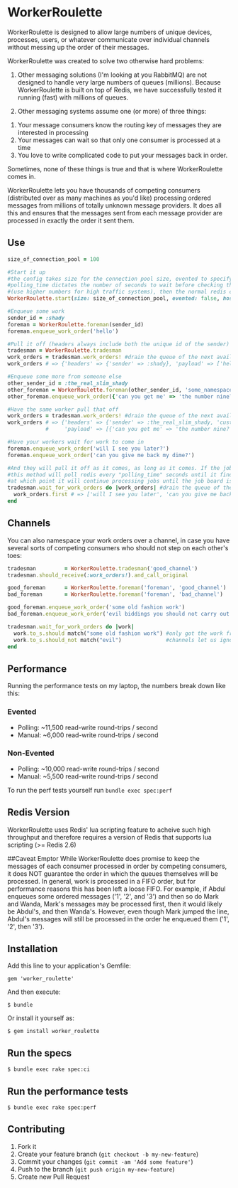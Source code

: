# WorkerRoulette

WorkerRoulette is designed to allow large numbers of unique devices, processes, users, or whatever communicate over individual channels without messing up the order of their messages. 

WorkerRoulette was created to solve two otherwise hard problems:

1) Other messaging solutions (I'm looking at you RabbitMQ) are not designed to  handle very large numbers of queues (millions). Because WorkerRoulette is built on top of Redis, we have successfully tested it running (fast) with millions of queues. 

2) Other messaging systems assume one (or more) of three things: 

1. Your message consumers know the routing key of messages they are interested in processing
2. Your messages can wait so that only one consumer is processed at a time
3. You love to write complicated code to put your messages back in order.

Sometimes, none of these things is true and that is where WorkerRoulette comes in.

WorkerRoulette lets you have thousands of competing consumers (distributed over as many machines as you'd like) processing ordered messages from millions of totally unknown message providers. It does all this and ensures that the messages sent from each message provider are processed in exactly the order it sent them.

## Use
```ruby
size_of_connection_pool = 100

#Start it up
#the config takes size for the connection pool size, evented to specify whether to use evented redis or not,
#polling_time dictates the number of seconds to wait before checking the job queue
#(use higher numbers for high traffic systems), then the normal redis config
WorkerRoulette.start(size: size_of_connection_pool, evented: false, host: 'localhost', timeout: 5, db: 1, polling_time: 2)

#Enqueue some work
sender_id = :shady
foreman = WorkerRoulette.foreman(sender_id)
foreman.enqueue_work_order('hello')

#Pull it off (headers always include both the unique id of the sender)
tradesman = WorkerRoulette.tradesman
work_orders = tradesman.work_orders! #drain the queue of the next available sender
work_orders # => {'headers' => {'sender' => :shady}, 'payload' => ['hello']}

#Enqueue some more from someone else
other_sender_id = :the_real_slim_shady
other_foreman = WorkerRoulette.foreman(other_sender_id, 'some_namespace')
other_foreman.enqueue_work_order({'can you get me' => 'the number nine?'}, {'custom' => 'headers'})

#Have the same worker pull that off
work_orders = tradesman.work_orders! #drain the queue of the next available sender
work_orders # => {'headers' => {'sender' => :the_real_slim_shady, 'custom' => 'headers'},
            #     'payload' => [{'can you get me' => 'the number nine?'}]}

#Have your workers wait for work to come in
foreman.enqueue_work_order('will I see you later?')
foreman.enqueue_work_order('can you give me back my dime?')

#And they will pull it off as it comes, as long as it comes. If the job board is empty (ie there is now work to do),
#this method will poll redis every "polling_time" seconds until it finds work,
#at which point it will continue processing jobs until the job board is empty again
tradesman.wait_for_work_orders do |work_orders| #drain the queue of the next available sender
  work_orders.first # => ['will I see you later', 'can you give me back my dime?']
end
```

## Channels
You can also namespace your work orders over a channel, in case you have several sorts of competing consumers who should not step on each other's toes:
```ruby
tradesman         = WorkerRoulette.tradesman('good_channel')
tradesman.should_receive(:work_orders!).and_call_original

good_foreman      = WorkerRoulette.foreman('foreman', 'good_channel')
bad_foreman       = WorkerRoulette.foreman('foreman', 'bad_channel')

good_foreman.enqueue_work_order('some old fashion work')
bad_foreman.enqueue_work_order('evil biddings you should not carry out')

tradesman.wait_for_work_orders do |work|
  work.to_s.should match("some old fashion work") #only got the work from the good foreman
  work.to_s.should_not match("evil")              #channels let us ignore the other's evil orders
end
```

## Performance
Running the performance tests on my laptop, the numbers break down like this:
### Evented
  - Polling: ~11,500 read-write round-trips / second
  - Manual:  ~6,000  read-write round-trips / second

### Non-Evented
  - Polling: ~10,000 read-write round-trips / second
  - Manual:  ~5,500  read-write round-trips / second

To run the perf tests yourself run `bundle exec spec:perf`

## Redis Version
WorkerRoulette uses Redis' lua scripting feature to acheive such high throughput and therefore requires a version of Redis that supports lua scripting (>= Redis 2.6)

##Caveat Emptor
While WorkerRoulette does promise to keep the messages of each consumer processed in order by competing consumers, it does NOT guarantee the order in which the queues themselves will be processed. In general, work is processed in a FIFO order, but for performance reasons this has been left a loose FIFO. For example, if Abdul enqueues some ordered messages ('1', '2', and '3') and then so do Mark and Wanda, Mark's messages may be processed first, then it would likely be Abdul's, and then Wanda's. However, even though Mark jumped the line, Abdul's messages will still be processed in the order he enqueued them ('1', '2', then '3').

## Installation

Add this line to your application's Gemfile:

    gem 'worker_roulette'

And then execute:

    $ bundle

Or install it yourself as:

    $ gem install worker_roulette

## Run the specs

    $ bundle exec rake spec:ci

## Run the performance tests

    $ bundle exec rake spec:perf


## Contributing

1. Fork it
2. Create your feature branch (`git checkout -b my-new-feature`)
3. Commit your changes (`git commit -am 'Add some feature'`)
4. Push to the branch (`git push origin my-new-feature`)
5. Create new Pull Request
